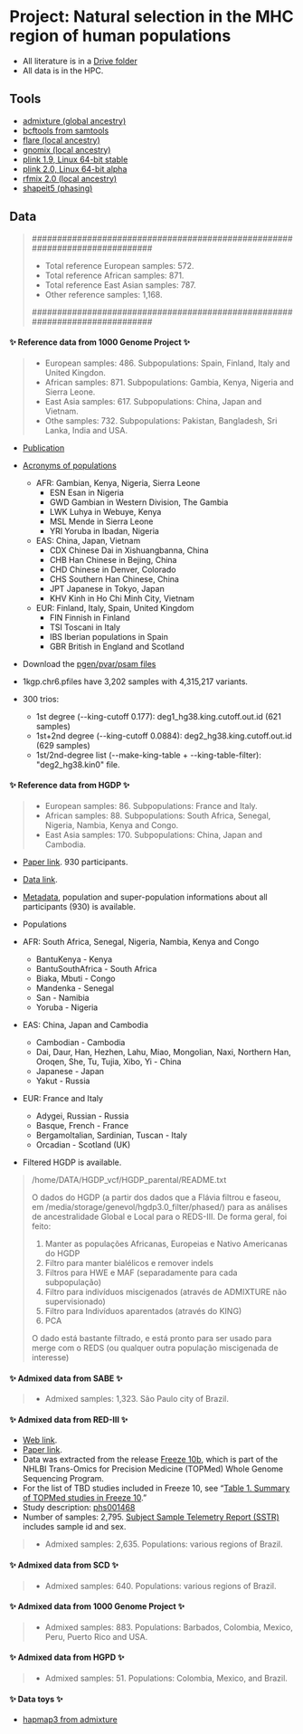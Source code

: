 
 # Project: Natural selection in the MHC region of human populations

 - All literature is in a [Drive folder](https://drive.google.com/drive/folders/1-vxYakHmMx_JnguiSXql8hGfvvYGoM34?usp=drive_link)
 - All data is in the HPC.



## Tools

- [admixture (global ancestry)](https://dalexander.github.io/admixture/download.html)
- [bcftools from samtools](https://samtools.github.io/bcftools/howtos/install.html)
- [flare (local ancestry)](https://github.com/browning-lab/flare)
- [gnomix (local ancestry)](https://github.com/AI-sandbox/gnomix)
- [plink 1.9, Linux 64-bit stable](https://www.cog-genomics.org/plink/1.9/)
- [plink 2.0, Linux 64-bit alpha](https://www.cog-genomics.org/plink/2.0/)
- [rfmix 2.0 (local ancestry)](https://github.com/slowkoni/rfmix)
- [shapeit5 (phasing)](https://odelaneau.github.io/shapeit5/)



## Data



> ############################################################################
> - Total reference European samples: 572.
> - Total reference African samples: 871.
> - Total reference East Asian samples: 787.
> - Other reference samples: 1,168.
>
> ############################################################################



#### :sparkles: **Reference data from 1000 Genome Project** :sparkles:

> - European samples: 486. Subpopulations: Spain, Finland, Italy and United Kingdon.
> - African samples: 871. Subpopulations: Gambia, Kenya, Nigeria and Sierra Leone.
> - East Asia samples: 617. Subpopulations: China, Japan and Vietnam.
> - Othe samples: 732. Subpopulations: Pakistan, Bangladesh, Sri Lanka, India and USA.


- [Publication](https://www.nature.com/articles/nature15393)
- [Acronyms of populations](https://mathgen.stats.ox.ac.uk/impute/1000GP_Phase3.html)
  - AFR: Gambian, Kenya, Nigeria, Sierra Leone
    - ESN  Esan in Nigeria
    - GWD  Gambian in Western Division, The Gambia
    - LWK  Luhya in Webuye, Kenya
    - MSL  Mende in Sierra Leone
    - YRI  Yoruba in Ibadan, Nigeria
  - EAS: China, Japan, Vietnam
    - CDX  Chinese Dai in Xishuangbanna, China
    - CHB  Han Chinese in Bejing, China
    - CHD  Chinese in Denver, Colorado
    - CHS  Southern Han Chinese, China
    - JPT  Japanese in Tokyo, Japan
    - KHV  Kinh in Ho Chi Minh City, Vietnam
  - EUR: Finland, Italy, Spain, United Kingdom
    - FIN  Finnish in Finland
    - TSI  Toscani in Italy
    - IBS  Iberian populations in Spain
    - GBR  British in England and Scotland
- Download the [pgen/pvar/psam files](https://www.cog-genomics.org/plink/2.0/resources#phase3_1kg)
- 1kgp.chr6.pfiles have 3,202 samples with 4,315,217 variants.

- 300 trios:
  - 1st degree (--king-cutoff 0.177): deg1_hg38.king.cutoff.out.id (621 samples)
  - 1st+2nd degree (--king-cutoff 0.0884): deg2_hg38.king.cutoff.out.id (629 samples)
  - 1st/2nd-degree list (--make-king-table + --king-table-filter): "deg2_hg38.kin0" file.



#### :sparkles: **Reference data from HGDP** :sparkles:

> - European samples: 86. Subpopulations: France and Italy.
> - African samples: 88. Subpopulations: South Africa, Senegal, Nigeria, Nambia, Kenya and Congo.
> - East Asia samples: 170. Subpopulations: China, Japan and Cambodia.

 - [Paper link](https://pmc.ncbi.nlm.nih.gov/articles/PMC7115999/). 930 participants.
 - [Data link](https://ngs.sanger.ac.uk/production/hgdp/hgdp_wgs.20190516/).
 - [Metadata](https://ngs.sanger.ac.uk/production/hgdp/hgdp_wgs.20190516/metadata/), population and super-population informations about all participants (930) is available.
 - Populations
  - AFR: South Africa, Senegal, Nigeria, Nambia, Kenya and Congo
    - BantuKenya - Kenya
    - BantuSouthAfrica - South Africa
    - Biaka, Mbuti - Congo
    - Mandenka - Senegal
    - San - Namibia
    - Yoruba - Nigeria
  - EAS: China, Japan and Cambodia
    - Cambodian - Cambodia
    - Dai, Daur, Han, Hezhen, Lahu, Miao, Mongolian, Naxi, Northern Han, Oroqen, She, Tu, Tujia, Xibo, Yi - China
    - Japanese - Japan
    - Yakut - Russia
  - EUR: France and Italy
    - Adygei, Russian - Russia
    - Basque, French - France
    - BergamoItalian, Sardinian, Tuscan - Italy
    - Orcadian - Scotland (UK)

 - Filtered HGDP is available.
 > /home/DATA/HGDP_vcf/HGDP_parental/README.txt
 >
 > O dados do HGDP (a partir dos dados que a Flávia filtrou e faseou, em /media/storage/genevol/hgdp3.0_filter/phased/) para as análises de ancestralidade Global e Local para o REDS-III. De forma geral, foi feito:
 > 1. Manter as populações Africanas, Europeias e Nativo Americanas do HGDP
 > 2. Filtro para manter bialélicos e remover indels
 > 3. Filtros para HWE e MAF (separadamente para cada subpopulação)
 > 4. Filtro para indivíduos miscigenados (através de ADMIXTURE não supervisionado)
 > 5. Filtro para Indivíduos aparentados (através do KING)
 > 6. PCA
 >
 > O dado está bastante filtrado, e está pronto para ser usado para merge com o REDS (ou qualquer outra população miscigenada de interesse)



#### :sparkles: **Admixed data from SABE** :sparkles:

> - Admixed samples: 1,323. São Paulo city of Brazil.



#### :sparkles: **Admixed data from RED-III** :sparkles:

 - [Web link](https://redsivp.com/reds-iii/).
 - [Paper link](https://pmc.ncbi.nlm.nih.gov/articles/PMC4383641/).
 - Data was extracted from the release [Freeze 10b](https://www.ncbi.nlm.nih.gov/projects/gap/cgi-bin/document.cgi?study_id=phs001569.v1.p1&phd=8693), which is part of the NHLBI Trans-Omics for Precision Medicine (TOPMed) Whole Genome Sequencing Program.
 - For the list of TBD studies included in Freeze 10, see “[Table 1. Summary of TOPMed studies in Freeze 10](https://www.ncbi.nlm.nih.gov/projects/gap/cgi-bin/document.cgi?study_id=phs001569.v1.p1&phd=8693#t1).” 
 - Study description: [phs001468](https://www.ncbi.nlm.nih.gov/projects/gap/cgi-bin/study.cgi?study_id=phs001468.v3.p1)
 - Number of samples: 2,795. [Subject Sample Telemetry Report (SSTR)](https://www.ncbi.nlm.nih.gov/gap/sstr/report/phs001468.v3.p1) includes sample id and sex.

> - Admixed samples: 2,635. Populations: various regions of Brazil.



#### :sparkles: **Admixed data from SCD** :sparkles:

> - Admixed samples: 640. Populations: various regions of Brazil.



#### :sparkles: **Admixed data from 1000 Genome Project** :sparkles:

> - Admixed samples: 883. Populations: Barbados, Colombia, Mexico, Peru, Puerto Rico and USA.



#### :sparkles: **Admixed data from HGPD** :sparkles:

> - Admixed samples: 51. Populations: Colombia, Mexico, and Brazil.



#### :sparkles: **Data toys** :sparkles:
 - [hapmap3 from admixture](https://dalexander.github.io/admixture/download.html)